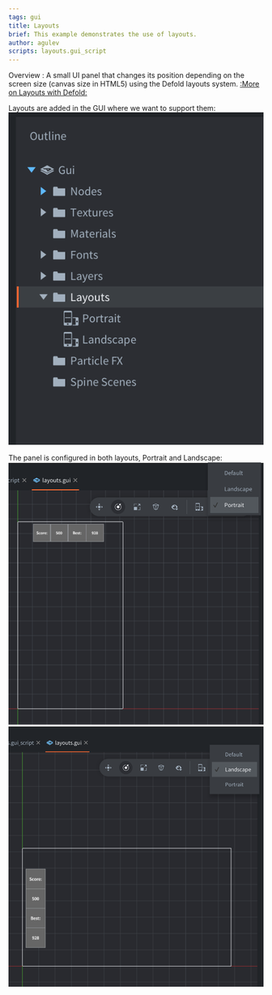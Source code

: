 ```yaml
---
tags: gui
title: Layouts
brief: This example demonstrates the use of layouts.
author: agulev
scripts: layouts.gui_script
---
```


Overview : A small UI panel that changes its position depending on the screen size (canvas size in HTML5) using the Defold layouts system. [:More on Layouts with Defold:](https://defold.com/manuals/gui-layouts/#layouts)

Layouts are added in the GUI where we want to support them:
![outline](outline.png)

The panel is configured in both layouts, Portrait and Landscape:
![portrait layout](layouts-p.png)
![landscape layout](layouts-l.png)
